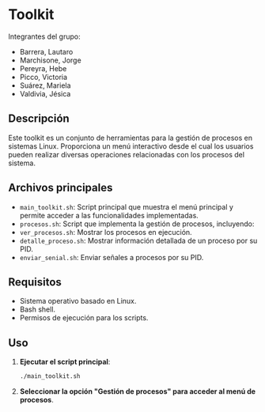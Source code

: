 # Toolkit

Integrantes del grupo: 

- Barrera, Lautaro
- Marchisone, Jorge
- Pereyra, Hebe
- Picco, Victoria
- Suárez, Mariela
- Valdivia, Jésica

## Descripción

Este toolkit es un conjunto de herramientas para la gestión de procesos en sistemas Linux. Proporciona un menú interactivo desde el cual los usuarios pueden realizar diversas operaciones relacionadas con los procesos del sistema.

## Archivos principales

- `main_toolkit.sh`: Script principal que muestra el menú principal y permite acceder a las funcionalidades implementadas.
- `procesos.sh`: Script que implementa la gestión de procesos, incluyendo:
- `ver_procesos.sh`: Mostrar los procesos en ejecución.
- `detalle_proceso.sh`: Mostrar información detallada de un proceso por su PID.
- `enviar_senial.sh`: Enviar señales a procesos por su PID.

## Requisitos

- Sistema operativo basado en Linux.
- Bash shell.
- Permisos de ejecución para los scripts.

## Uso

1. **Ejecutar el script principal**:
    ```bash
    ./main_toolkit.sh
    ```

2. **Seleccionar la opción "Gestión de procesos" para acceder al menú de procesos**.